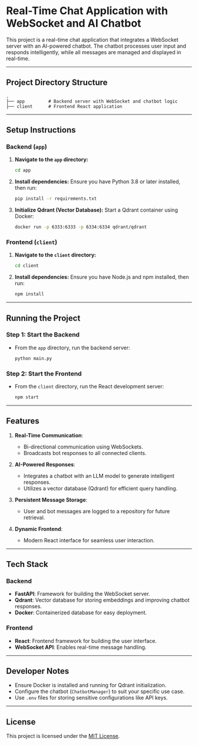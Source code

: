 # Real-Time Chat Application with WebSocket and AI Chatbot

This project is a real-time chat application that integrates a WebSocket server with an AI-powered chatbot. The chatbot processes user input and responds intelligently, while all messages are managed and displayed in real-time.

---

## **Project Directory Structure**
```
.
├── app         # Backend server with WebSocket and chatbot logic
├── client      # Frontend React application
```

---

## **Setup Instructions**

### **Backend (`app`)**

1. **Navigate to the `app` directory:**
   ```bash
   cd app
   ```

2. **Install dependencies:**
   Ensure you have Python 3.8 or later installed, then run:
   ```bash
   pip install -r requirements.txt
   ```

3. **Initialize Qdrant (Vector Database):**
   Start a Qdrant container using Docker:
   ```bash
   docker run -p 6333:6333 -p 6334:6334 qdrant/qdrant
   ```

### **Frontend (`client`)**

1. **Navigate to the `client` directory:**
   ```bash
   cd client
   ```

2. **Install dependencies:**
   Ensure you have Node.js and npm installed, then run:
   ```bash
   npm install
   ```

---

## **Running the Project**

### **Step 1: Start the Backend**

- From the `app` directory, run the backend server:
  ```bash
  python main.py
  ```

### **Step 2: Start the Frontend**

- From the `client` directory, run the React development server:
  ```bash
  npm start
  ```

---

## **Features**

1. **Real-Time Communication**:
   - Bi-directional communication using WebSockets.
   - Broadcasts bot responses to all connected clients.

2. **AI-Powered Responses**:
   - Integrates a chatbot with an LLM model to generate intelligent responses.
   - Utilizes a vector database (Qdrant) for efficient query handling.

3. **Persistent Message Storage**:
   - User and bot messages are logged to a repository for future retrieval.

4. **Dynamic Frontend**:
   - Modern React interface for seamless user interaction.

---

## **Tech Stack**

### **Backend**
- **FastAPI**: Framework for building the WebSocket server.
- **Qdrant**: Vector database for storing embeddings and improving chatbot responses.
- **Docker**: Containerized database for easy deployment.

### **Frontend**
- **React**: Frontend framework for building the user interface.
- **WebSocket API**: Enables real-time message handling.

---

## **Developer Notes**
- Ensure Docker is installed and running for Qdrant initialization.
- Configure the chatbot (`ChatbotManager`) to suit your specific use case.
- Use `.env` files for storing sensitive configurations like API keys.

---

## **License**
This project is licensed under the [MIT License](LICENSE).